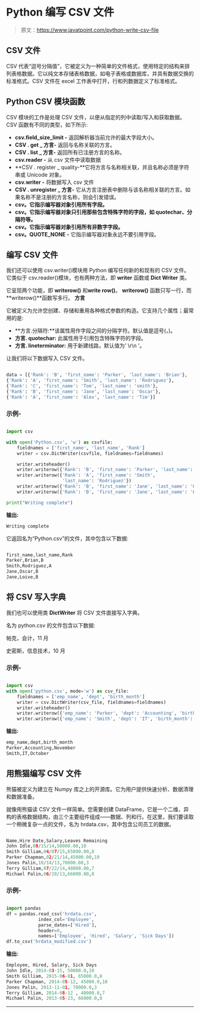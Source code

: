 # Python 编写 CSV 文件

> 原文：<https://www.javatpoint.com/python-write-csv-file>

## CSV 文件

CSV 代表“逗号分隔值”，它被定义为一种简单的文件格式，使用特定的结构来排列表格数据。它以纯文本存储表格数据，如电子表格或数据库，并具有数据交换的标准格式。CSV 文件在 excel 工作表中打开，行和列数据定义了标准格式。

## Python CSV 模块函数

CSV 模块的工作是处理 CSV 文件，以便从指定的列中读取/写入和获取数据。CSV 函数有不同的类型，如下所示:

*   **csv.field_size_limit -** 返回解析器当前允许的最大字段大小。
*   **CSV . get _ 方言-** 返回与名称关联的方言。
*   **CSV . list _ 方言-** 返回所有已注册方言的名称。
*   **csv.reader -** 从 csv 文件中读取数据
*   **CSV . register _ quality-**它将方言与名称相关联，并且名称必须是字符串或 Unicode 对象。
*   **csv.writer -** 将数据写入 csv 文件
*   **CSV . unregister _ 方言-** 它从方言注册表中删除与该名称相关联的方言。如果名称不是注册的方言名称，则会引发错误。
*   **csv。它指示编写器对象引用所有字段。**
*   **csv。它指示编写器对象只引用那些包含特殊字符的字段，如 quotechar、分隔符等。**
*   **csv。它指示编写器对象引用所有非数字字段。**
*   **csv。QUOTE_NONE -** 它指示编写器对象永远不要引用字段。

## 编写 CSV 文件

我们还可以使用 csv.writer()模块用 Python 编写任何新的和现有的 CSV 文件。它类似于 csv.reader()模块，也有两种方法，即 **writer** 函数或 **Dict Writer** 类。

它呈现两个功能，即 **writerow()** 和**write row()**。 **writerow()** 函数只写一行，而**writerow()**函数写多行。
**方言**

它被定义为允许您创建、存储和重用各种格式参数的构造。它支持几个属性；最常用的是:

*   **方言.分隔符:**该属性用作字段之间的分隔字符。默认值是逗号(，)。
*   **方言. quotechar:** 此属性用于引用包含特殊字符的字段。
*   **方言. lineterminator:** 用于新建线路，默认值为' \r\n '。

让我们将以下数据写入 CSV 文件。

```py

data = [{'Rank': 'B', 'first_name': 'Parker', 'last_name': 'Brian'},   
{'Rank': 'A', 'first_name': 'Smith', 'last_name': 'Rodriguez'},  
{'Rank': 'C', 'first_name': 'Tom', 'last_name': 'smith'},  
{'Rank': 'B', 'first_name': 'Jane', 'last_name': 'Oscar'},   
{'Rank': 'A', 'first_name': 'Alex', 'last_name': 'Tim'}]  

```

### 示例-

```py

import csv  

with open('Python.csv', 'w') as csvfile:  
    fieldnames = ['first_name', 'last_name', 'Rank']  
    writer = csv.DictWriter(csvfile, fieldnames=fieldnames)  

    writer.writeheader()  
    writer.writerow({'Rank': 'B', 'first_name': 'Parker', 'last_name': 'Brian'})  
    writer.writerow({'Rank': 'A', 'first_name': 'Smith',  
                     'last_name': 'Rodriguez'})  
    writer.writerow({'Rank': 'B', 'first_name': 'Jane', 'last_name': 'Oscar'})  
    writer.writerow({'Rank': 'B', 'first_name': 'Jane', 'last_name': 'Loive'})  

print("Writing complete")  

```

**输出:**

```py
Writing complete

```

它返回名为“Python.csv”的文件，其中包含以下数据:

```py

first_name,last_name,Rank  
Parker,Brian,B  
Smith,Rodriguez,A  
Jane,Oscar,B  
Jane,Loive,B   

```

## 将 CSV 写入字典

我们也可以使用类 **DictWriter** 将 CSV 文件直接写入字典。

名为 python.csv 的文件包含以下数据:

帕克，会计，11 月

史密斯，信息技术，10 月

### 示例-

```py

import csv  
with open('python.csv', mode='w') as csv_file:  
    fieldnames = ['emp_name', 'dept', 'birth_month']  
    writer = csv.DictWriter(csv_file, fieldnames=fieldnames)  
    writer.writeheader()  
    writer.writerow({'emp_name': 'Parker', 'dept': 'Accounting', 'birth_month': 'November'})  
    writer.writerow({'emp_name': 'Smith', 'dept': 'IT', 'birth_month': 'October'})  

```

**输出:**

```py
emp_name,dept,birth_month
Parker,Accounting,November
Smith,IT,October

```

## 用熊猫编写 CSV 文件

熊猫被定义为建立在 Numpy 库之上的开源库。它为用户提供快速分析、数据清理和数据准备。

就像用熊猫读 CSV 文件一样简单。您需要创建 DataFrame，它是一个二维、异构的表格数据结构，由三个主要组件组成——数据、列和行。在这里，我们要读取一个稍微复杂一点的文件，名为 hrdata.csv，其中包含公司员工的数据。

```py

Name,Hire Date,Salary,Leaves Remaining  
John Idle,08/15/14,50000.00,10  
Smith Gilliam,04/07/15,65000.00,8  
Parker Chapman,02/21/14,45000.00,10  
Jones Palin,10/14/13,70000.00,3  
Terry Gilliam,07/22/14,48000.00,7  
Michael Palin,06/28/13,66000.00,8  

```

### 示例-

```py

import pandas  
df = pandas.read_csv('hrdata.csv',   
            index_col='Employee',   
            parse_dates=['Hired'],  
            header=0,   
            names=['Employee', 'Hired', 'Salary', 'Sick Days'])  
df.to_csv('hrdata_modified.csv')  

```

**输出:**

```py
Employee, Hired, Salary, Sick Days
John Idle, 2014-03-15, 50000.0,10
Smith Gilliam, 2015-06-01, 65000.0,8
Parker Chapman, 2014-05-12, 45000.0,10
Jones Palin, 2013-11-01, 70000.0,3
Terry Gilliam, 2014-08-12 , 48000.0,7
Michael Palin, 2013-05-23, 66000.0,8

```

* * *